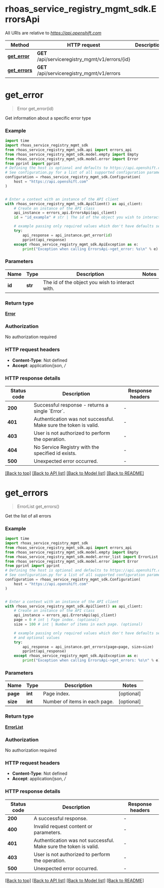 # rhoas_service_registry_mgmt_sdk.ErrorsApi

All URIs are relative to *https://api.openshift.com*

Method | HTTP request | Description
------------- | ------------- | -------------
[**get_error**](ErrorsApi.md#get_error) | **GET** /api/serviceregistry_mgmt/v1/errors/{id} | 
[**get_errors**](ErrorsApi.md#get_errors) | **GET** /api/serviceregistry_mgmt/v1/errors | 


# **get_error**
> Error get_error(id)



Get information about a specific error type

### Example


```python
import time
import rhoas_service_registry_mgmt_sdk
from rhoas_service_registry_mgmt_sdk.api import errors_api
from rhoas_service_registry_mgmt_sdk.model.empty import Empty
from rhoas_service_registry_mgmt_sdk.model.error import Error
from pprint import pprint
# Defining the host is optional and defaults to https://api.openshift.com
# See configuration.py for a list of all supported configuration parameters.
configuration = rhoas_service_registry_mgmt_sdk.Configuration(
    host = "https://api.openshift.com"
)


# Enter a context with an instance of the API client
with rhoas_service_registry_mgmt_sdk.ApiClient() as api_client:
    # Create an instance of the API class
    api_instance = errors_api.ErrorsApi(api_client)
    id = "id_example" # str | The id of the object you wish to interact with.

    # example passing only required values which don't have defaults set
    try:
        api_response = api_instance.get_error(id)
        pprint(api_response)
    except rhoas_service_registry_mgmt_sdk.ApiException as e:
        print("Exception when calling ErrorsApi->get_error: %s\n" % e)
```


### Parameters

Name | Type | Description  | Notes
------------- | ------------- | ------------- | -------------
 **id** | **str**| The id of the object you wish to interact with. |

### Return type

[**Error**](Error.md)

### Authorization

No authorization required

### HTTP request headers

 - **Content-Type**: Not defined
 - **Accept**: application/json, */*


### HTTP response details

| Status code | Description | Response headers |
|-------------|-------------|------------------|
**200** | Successful response - returns a single &#x60;Error&#x60;. |  -  |
**401** | Authentication was not successful. Make sure the token is valid. |  -  |
**403** | User is not authorized to perform the operation. |  -  |
**404** | No Service Registry with the specified id exists. |  -  |
**500** | Unexpected error occurred. |  -  |

[[Back to top]](#) [[Back to API list]](../README.md#documentation-for-api-endpoints) [[Back to Model list]](../README.md#documentation-for-models) [[Back to README]](../README.md)

# **get_errors**
> ErrorList get_errors()



Get the list of all errors

### Example


```python
import time
import rhoas_service_registry_mgmt_sdk
from rhoas_service_registry_mgmt_sdk.api import errors_api
from rhoas_service_registry_mgmt_sdk.model.empty import Empty
from rhoas_service_registry_mgmt_sdk.model.error_list import ErrorList
from rhoas_service_registry_mgmt_sdk.model.error import Error
from pprint import pprint
# Defining the host is optional and defaults to https://api.openshift.com
# See configuration.py for a list of all supported configuration parameters.
configuration = rhoas_service_registry_mgmt_sdk.Configuration(
    host = "https://api.openshift.com"
)


# Enter a context with an instance of the API client
with rhoas_service_registry_mgmt_sdk.ApiClient() as api_client:
    # Create an instance of the API class
    api_instance = errors_api.ErrorsApi(api_client)
    page = 0 # int | Page index. (optional)
    size = 100 # int | Number of items in each page. (optional)

    # example passing only required values which don't have defaults set
    # and optional values
    try:
        api_response = api_instance.get_errors(page=page, size=size)
        pprint(api_response)
    except rhoas_service_registry_mgmt_sdk.ApiException as e:
        print("Exception when calling ErrorsApi->get_errors: %s\n" % e)
```


### Parameters

Name | Type | Description  | Notes
------------- | ------------- | ------------- | -------------
 **page** | **int**| Page index. | [optional]
 **size** | **int**| Number of items in each page. | [optional]

### Return type

[**ErrorList**](ErrorList.md)

### Authorization

No authorization required

### HTTP request headers

 - **Content-Type**: Not defined
 - **Accept**: application/json, */*


### HTTP response details

| Status code | Description | Response headers |
|-------------|-------------|------------------|
**200** | A successful response. |  -  |
**400** | Invalid request content or parameters. |  -  |
**401** | Authentication was not successful. Make sure the token is valid. |  -  |
**403** | User is not authorized to perform the operation. |  -  |
**500** | Unexpected error occurred. |  -  |

[[Back to top]](#) [[Back to API list]](../README.md#documentation-for-api-endpoints) [[Back to Model list]](../README.md#documentation-for-models) [[Back to README]](../README.md)

